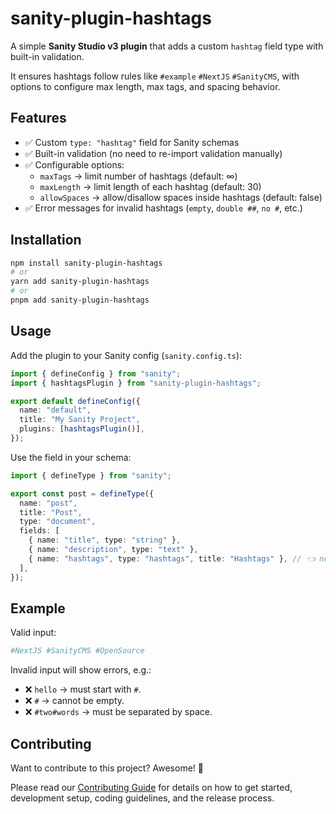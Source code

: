 # sanity-plugin-hashtags

A simple **Sanity Studio v3 plugin** that adds a custom `hashtag` field type with built-in validation.

It ensures hashtags follow rules like `#example` `#NextJS` `#SanityCMS`, with options to configure max length, max tags, and spacing behavior.

## Features

- ✅ Custom `type: "hashtag"` field for Sanity schemas
- ✅ Built-in validation (no need to re-import validation manually)
- ✅ Configurable options:
    - `maxTags` → limit number of hashtags (default: ∞)
    - `maxLength` → limit length of each hashtag (default: 30)
    - `allowSpaces` → allow/disallow spaces inside hashtags (default: false)
- ✅ Error messages for invalid hashtags (`empty`, `double ##`, `no #`, etc.)

## Installation

```bash
npm install sanity-plugin-hashtags
# or
yarn add sanity-plugin-hashtags
# or
pnpm add sanity-plugin-hashtags
```

## Usage

Add the plugin to your Sanity config (`sanity.config.ts`):

```ts
import { defineConfig } from "sanity";
import { hashtagsPlugin } from "sanity-plugin-hashtags";

export default defineConfig({
  name: "default",
  title: "My Sanity Project",
  plugins: [hashtagsPlugin()],
});
```

Use the field in your schema:

```ts
import { defineType } from "sanity";

export const post = defineType({
  name: "post",
  title: "Post",
  type: "document",
  fields: [
    { name: "title", type: "string" },
    { name: "description", type: "text" },
    { name: "hashtags", type: "hashtags", title: "Hashtags" }, // 👈 new field
  ],
});
```

## Example

Valid input:

```bash
#NextJS #SanityCMS #OpenSource
```

Invalid input will show errors, e.g.:

- ❌ `hello` → must start with `#`.
- ❌ `#` → cannot be empty.
- ❌ `#two#words` → must be separated by space.

## Contributing

Want to contribute to this project? Awesome! 🎉

Please read our [Contributing Guide](CONTRIBUTING.md) for details on how to get started, development setup, coding guidelines, and the release process.
